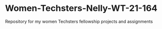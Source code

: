 # Women-Techsters-Nelly-WT-21-164
Repository for my women Techsters fellowship projects and assignments
